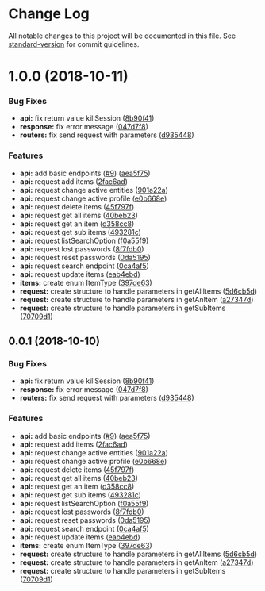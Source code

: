 # Change Log

All notable changes to this project will be documented in this file. See [standard-version](https://github.com/conventional-changelog/standard-version) for commit guidelines.

<a name="1.0.0"></a>
# 1.0.0 (2018-10-11)


### Bug Fixes

* **api:** fix return value killSession ([8b90f41](https://github.com/hectorerb/swift-library-glpi/commit/8b90f41))
* **response:** fix error message ([047d7f8](https://github.com/hectorerb/swift-library-glpi/commit/047d7f8))
* **routers:** fix send request with parameters ([d935448](https://github.com/hectorerb/swift-library-glpi/commit/d935448))


### Features

* **api:** add basic endpoints ([#9](https://github.com/hectorerb/swift-library-glpi/issues/9)) ([aea5f75](https://github.com/hectorerb/swift-library-glpi/commit/aea5f75))
* **api:** request add items ([2fac6ad](https://github.com/hectorerb/swift-library-glpi/commit/2fac6ad))
* **api:** request change active entities ([901a22a](https://github.com/hectorerb/swift-library-glpi/commit/901a22a))
* **api:** request change active profile ([e0b668e](https://github.com/hectorerb/swift-library-glpi/commit/e0b668e))
* **api:** request delete items ([45f797f](https://github.com/hectorerb/swift-library-glpi/commit/45f797f))
* **api:** request get all items ([40beb23](https://github.com/hectorerb/swift-library-glpi/commit/40beb23))
* **api:** request get an item ([d358cc8](https://github.com/hectorerb/swift-library-glpi/commit/d358cc8))
* **api:** request get sub items ([493281c](https://github.com/hectorerb/swift-library-glpi/commit/493281c))
* **api:** request listSearchOption ([f0a55f9](https://github.com/hectorerb/swift-library-glpi/commit/f0a55f9))
* **api:** request lost passwords ([8f7fdb0](https://github.com/hectorerb/swift-library-glpi/commit/8f7fdb0))
* **api:** request reset passwords ([0da5195](https://github.com/hectorerb/swift-library-glpi/commit/0da5195))
* **api:** request search endpoint ([0ca4af5](https://github.com/hectorerb/swift-library-glpi/commit/0ca4af5))
* **api:** request update items ([eab4ebd](https://github.com/hectorerb/swift-library-glpi/commit/eab4ebd))
* **items:** create enum ItemType ([397de63](https://github.com/hectorerb/swift-library-glpi/commit/397de63))
* **request:** create structure to handle parameters in getAllItems ([5d6cb5d](https://github.com/hectorerb/swift-library-glpi/commit/5d6cb5d))
* **request:** create structure to handle parameters in getAnItem ([a27347d](https://github.com/hectorerb/swift-library-glpi/commit/a27347d))
* **request:** create structure to handle parameters in getSubItems ([70709d1](https://github.com/hectorerb/swift-library-glpi/commit/70709d1))



<a name="0.0.1"></a>
## 0.0.1 (2018-10-10)


### Bug Fixes

* **api:** fix return value killSession ([8b90f41](https://github.com/hectorerb/swift-library-glpi/commit/8b90f41))
* **response:** fix error message ([047d7f8](https://github.com/hectorerb/swift-library-glpi/commit/047d7f8))
* **routers:** fix send request with parameters ([d935448](https://github.com/hectorerb/swift-library-glpi/commit/d935448))


### Features

* **api:** add basic endpoints ([#9](https://github.com/hectorerb/swift-library-glpi/issues/9)) ([aea5f75](https://github.com/hectorerb/swift-library-glpi/commit/aea5f75))
* **api:** request add items ([2fac6ad](https://github.com/hectorerb/swift-library-glpi/commit/2fac6ad))
* **api:** request change active entities ([901a22a](https://github.com/hectorerb/swift-library-glpi/commit/901a22a))
* **api:** request change active profile ([e0b668e](https://github.com/hectorerb/swift-library-glpi/commit/e0b668e))
* **api:** request delete items ([45f797f](https://github.com/hectorerb/swift-library-glpi/commit/45f797f))
* **api:** request get all items ([40beb23](https://github.com/hectorerb/swift-library-glpi/commit/40beb23))
* **api:** request get an item ([d358cc8](https://github.com/hectorerb/swift-library-glpi/commit/d358cc8))
* **api:** request get sub items ([493281c](https://github.com/hectorerb/swift-library-glpi/commit/493281c))
* **api:** request listSearchOption ([f0a55f9](https://github.com/hectorerb/swift-library-glpi/commit/f0a55f9))
* **api:** request lost passwords ([8f7fdb0](https://github.com/hectorerb/swift-library-glpi/commit/8f7fdb0))
* **api:** request reset passwords ([0da5195](https://github.com/hectorerb/swift-library-glpi/commit/0da5195))
* **api:** request search endpoint ([0ca4af5](https://github.com/hectorerb/swift-library-glpi/commit/0ca4af5))
* **api:** request update items ([eab4ebd](https://github.com/hectorerb/swift-library-glpi/commit/eab4ebd))
* **items:** create enum ItemType ([397de63](https://github.com/hectorerb/swift-library-glpi/commit/397de63))
* **request:** create structure to handle parameters in getAllItems ([5d6cb5d](https://github.com/hectorerb/swift-library-glpi/commit/5d6cb5d))
* **request:** create structure to handle parameters in getAnItem ([a27347d](https://github.com/hectorerb/swift-library-glpi/commit/a27347d))
* **request:** create structure to handle parameters in getSubItems ([70709d1](https://github.com/hectorerb/swift-library-glpi/commit/70709d1))
